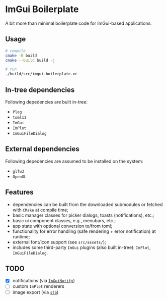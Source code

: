 # ImGui Boilerplate

A bit more than minimal boilerplate code for ImGui-based applications.

## Usage

```sh
# compile
cmake -B build
cmake --build build -j

# run
./build/src/imgui-boilerplate.xc
```

## In-tree dependencies

Following depedencies are built in-tree:

- `Plog`
- `toml11`
- `ImGui`
- `ImPlot`
- `ImGuiFileDialog`

## External dependencies

Following depedencies are assumed to be installed on the system:

- `glfw3`
- `OpenGL`

## Features

- dependencies can be built from the downloaded submodules or fetched with `CMake` at compile time;
- basic manager classes for picker dialogs, toasts (notifications), etc.;
- basic ui component classes, e.g., menubars, etc.;
- app state with optional conversion to/from toml;
- functionality for error handling (safe rendering + error notification) at runtime;
- external font/icon support (see `src/assets/`);
- includes some third-party `ImGui` plugins (also built in-tree): `ImPlot`, `ImGuiFileDialog`.

## TODO

- [x] notifications (via [`ImGuiNotify`](https://github.com/TyomaVader/ImGuiNotify))
- [ ] custom `ImPlot` renderers
- [ ] image export (via [`stb`](https://github.com/nothings/stb))
